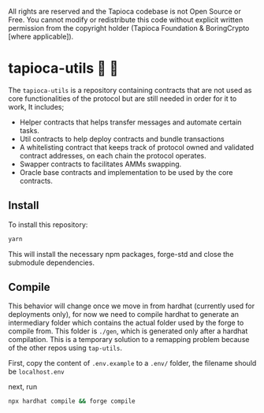 All rights are reserved and the Tapioca codebase is not Open Source or Free. You cannot modify or redistribute this code without explicit written permission from the copyright holder (Tapioca Foundation & BoringCrypto [where applicable]).

# tapioca-utils 🍹 🤙

The `tapioca-utils` is a repository containing contracts that are not used as core functionalities of the protocol but are still needed in order for it to work, It includes;

- Helper contracts that helps transfer messages and automate certain tasks.
- Util contracts to help deploy contracts and bundle transactions
- A whitelisting contract that keeps track of protocol owned and validated contract addresses, on each chain the protocol operates.
- Swapper contracts to facilitates AMMs swapping.
- Oracle base contracts and implementation to be used by the core contracts.


## Install

To install this repository:

```bash
yarn
```
This will install the necessary npm packages, forge-std and close the submodule dependencies.

## Compile

This behavior will change once we move in from hardhat (currently used for deployments only), for now we need to compile hardhat to generate an intermediary folder which contains the actual folder used by the forge to compile from. This folder is `./gen`, which is generated only after a hardhat compilation. This is a temporary solution to a remapping problem because of the other repos using `tap-utils`.

First, copy the content of `.env.example` to a `.env/` folder, the filename should be `localhost.env` 

next, run

```bash
npx hardhat compile && forge compile
```
